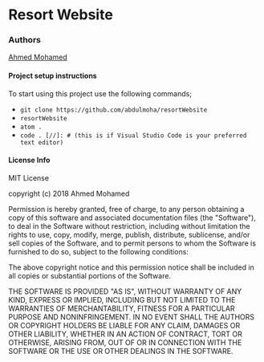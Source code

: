 # Resort Website


### Authors
[Ahmed Mohamed](https://github.com/abdulmoha)


#### Project setup instructions
To start using this project use the following commands;
- `git clone https://github.com/abdulmoha/resortWebsite`
- `resortWebsite`
- `atom .`
- `code . [//]: # (this is if Visual Studio Code is your preferred text editor)`

#### License Info
MIT License

copyright (c) 2018 Ahmed Mohamed

Permission is hereby granted, free of charge, to any person obtaining a copy of this software and associated documentation files (the "Software"), to deal in the Software without restriction, including without limitation the rights to use, copy, modify, merge, publish, distribute, sublicense, and/or sell copies of the Software, and to permit persons to whom the Software is furnished to do so, subject to the following conditions:

The above copyright notice and this permission notice shall be included in all copies or substantial portions of the Software.

THE SOFTWARE IS PROVIDED "AS IS", WITHOUT WARRANTY OF ANY KIND, EXPRESS OR IMPLIED, INCLUDING BUT NOT LIMITED TO THE WARRANTIES OF MERCHANTABILITY, FITNESS FOR A PARTICULAR PURPOSE AND NONINFRINGEMENT. IN NO EVENT SHALL THE AUTHORS OR COPYRIGHT HOLDERS BE LIABLE FOR ANY CLAIM, DAMAGES OR OTHER LIABILITY, WHETHER IN AN ACTION OF CONTRACT, TORT OR OTHERWISE, ARISING FROM, OUT OF OR IN CONNECTION WITH THE SOFTWARE OR THE USE OR OTHER DEALINGS IN THE SOFTWARE.
